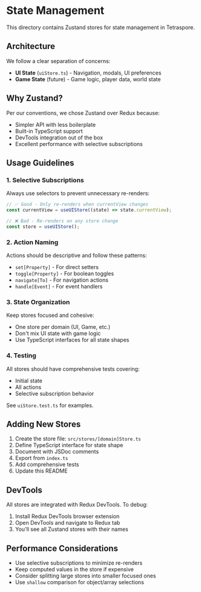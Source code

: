 # State Management

This directory contains Zustand stores for state management in Tetraspore.

## Architecture

We follow a clear separation of concerns:

- **UI State** (`uiStore.ts`) - Navigation, modals, UI preferences
- **Game State** (future) - Game logic, player data, world state

## Why Zustand?

Per our conventions, we chose Zustand over Redux because:

- Simpler API with less boilerplate
- Built-in TypeScript support
- DevTools integration out of the box
- Excellent performance with selective subscriptions

## Usage Guidelines

### 1. Selective Subscriptions

Always use selectors to prevent unnecessary re-renders:

```typescript
// ✅ Good - Only re-renders when currentView changes
const currentView = useUIStore((state) => state.currentView);

// ❌ Bad - Re-renders on any store change
const store = useUIStore();
```

### 2. Action Naming

Actions should be descriptive and follow these patterns:

- `set[Property]` - For direct setters
- `toggle[Property]` - For boolean toggles
- `navigate[To]` - For navigation actions
- `handle[Event]` - For event handlers

### 3. State Organization

Keep stores focused and cohesive:

- One store per domain (UI, Game, etc.)
- Don't mix UI state with game logic
- Use TypeScript interfaces for all state shapes

### 4. Testing

All stores should have comprehensive tests covering:

- Initial state
- All actions
- Selective subscription behavior

See `uiStore.test.ts` for examples.

## Adding New Stores

1. Create the store file: `src/stores/[domain]Store.ts`
2. Define TypeScript interface for state shape
3. Document with JSDoc comments
4. Export from `index.ts`
5. Add comprehensive tests
6. Update this README

## DevTools

All stores are integrated with Redux DevTools. To debug:

1. Install Redux DevTools browser extension
2. Open DevTools and navigate to Redux tab
3. You'll see all Zustand stores with their names

## Performance Considerations

- Use selective subscriptions to minimize re-renders
- Keep computed values in the store if expensive
- Consider splitting large stores into smaller focused ones
- Use `shallow` comparison for object/array selections
